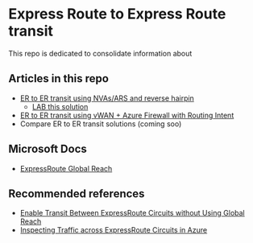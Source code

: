 # Express Route to Express Route transit

This repo is dedicated to consolidate information about 

## Articles in this repo

- [ER to ER transit using NVAs/ARS and reverse hairpin](https://github.com/dmauser/azure-expressroute/tree/main/er-to-er-transit/ars)
    - [LAB this solution](https://github.com/dmauser/azure-expressroute/tree/main/er-to-er-transit/ars/lab)
- [ER to ER transit using vWAN + Azure Firewall with Routing Intent](https://github.com/dmauser/azure-expressroute/tree/main/er-to-er-transit/vwan)
- Compare ER to ER transit solutions (coming soo)

## Microsoft Docs

- [ExpressRoute Global Reach](https://docs.microsoft.com/en-us/azure/expressroute/expressroute-global-reach)

## Recommended references

- [Enable Transit Between ExpressRoute Circuits without Using Global Reach](https://github.com/jocortems/azurehybridnetworking/tree/main/ExpressRoute-Transit-with-Azure-RouteServer)
- [Inspecting Traffic across ExpressRoute Circuits in Azure](https://github.com/jocortems/azurehybridnetworking/tree/main/Inspect-Traffic-Between-ExpressRoute-Circuits)
